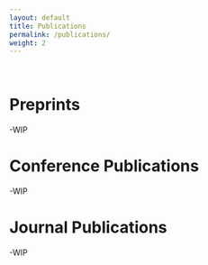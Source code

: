 ```yaml
---
layout: default
title: Publications
permalink: /publications/
weight: 2
---
```


&nbsp;

# **Preprints**

-WIP

# **Conference Publications**

-WIP

# **Journal Publications**

-WIP
